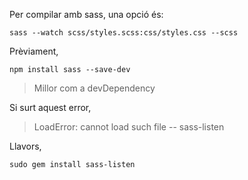 
Per compilar amb sass, una opció és:

    sass --watch scss/styles.scss:css/styles.css --scss

Prèviament,

    npm install sass --save-dev

> Millor com a devDependency

Si surt aquest error, 
> LoadError: cannot load such file -- sass-listen

Llavors, 

    sudo gem install sass-listen    
